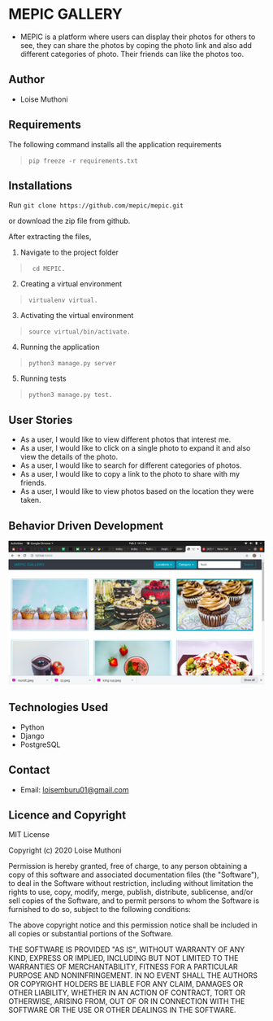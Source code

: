 # MEPIC GALLERY
- MEPIC is a platform where users can display their photos for others to see, they can share the photos by coping the photo link and also add different categories of photo. Their friends can like the photos too.

## Author
- Loise Muthoni

## Requirements

The following command installs all the application requirements
>``pip freeze -r requirements.txt``


## Installations

Run 
``git clone https://github.com/mepic/mepic.git``

or download the zip file from github.

After extracting the files, 

1. Navigate to the project folder
>`` cd MEPIC.`` 

2. Creating a virtual environment
>``virtualenv virtual.``

3. Activating the virtual environment
>``source virtual/bin/activate.``

4. Running the application

>``python3 manage.py server``

5. Running tests

 > ``python3 manage.py test.``


## User Stories
- As a user, I would like to view different photos that interest me.
-  As a user, I would like to click on a single photo to expand it and also view the details of the photo.
-  As a user, I would like to search for different categories of photos.
-  As a user, I would like to copy a link to the photo to share with my friends.
-  As a user, I would like to view photos based on the location they were taken.

## Behavior Driven Development
<img src="landing.png">

## Technologies Used
- Python
- Django
- PostgreSQL

## Contact
- Email: loisemburu01@gmail.com

## Licence and Copyright
MIT License

Copyright (c) 2020 Loise Muthoni

Permission is hereby granted, free of charge, to any person obtaining a copy of this software and associated documentation files (the "Software"), to deal in the Software without restriction, including without limitation the rights to use, copy, modify, merge, publish, distribute, sublicense, and/or sell copies of the Software, and to permit persons to whom the Software is furnished to do so, subject to the following conditions:

The above copyright notice and this permission notice shall be included in all copies or substantial portions of the Software.

THE SOFTWARE IS PROVIDED "AS IS", WITHOUT WARRANTY OF ANY KIND, EXPRESS OR IMPLIED, INCLUDING BUT NOT LIMITED TO THE WARRANTIES OF MERCHANTABILITY, FITNESS FOR A PARTICULAR PURPOSE AND NONINFRINGEMENT. IN NO EVENT SHALL THE AUTHORS OR COPYRIGHT HOLDERS BE LIABLE FOR ANY CLAIM, DAMAGES OR OTHER LIABILITY, WHETHER IN AN ACTION OF CONTRACT, TORT OR OTHERWISE, ARISING FROM, OUT OF OR IN CONNECTION WITH THE SOFTWARE OR THE USE OR OTHER DEALINGS IN THE SOFTWARE.

